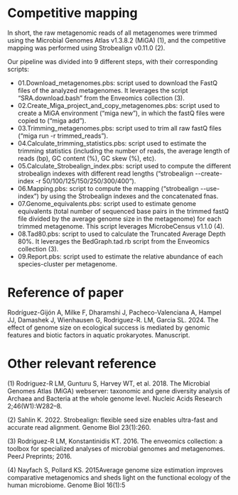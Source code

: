 # Competitive mapping
In short, the raw metagenomic reads of all metagenomes were trimmed using the Microbial Genomes Atlas v1.3.8.2 (MiGA) (1), and the competitive mapping was performed using Strobealign v0.11.0 (2).

Our pipeline was divided into 9 different steps, with their corresponding scripts:
- 01.Download_metagenomes.pbs: script used to download the FastQ files of the analyzed metagenomes. It leverages the script “SRA.download.bash” from the Enveomics collection (3).
- 02.Create_Miga_project_and_copy_metagenomes.pbs: script used to create a MiGA environment (“miga new”), in which the fastQ files were copied to (“miga add”).
- 03.Trimming_metagenomes.pbs: script used to trim all raw fastQ files (“miga run -r trimmed_reads”).
- 04.Calculate_trimming_statistics.pbs: script used to estimate the trimming statistics (including the number of reads, the average length of reads (bp), GC content (%), GC skew (%), etc).
- 05.Calculate_Strobealign_index.pbs: script used to compute the different strobealign indexes with different read lengths (“strobealign --create-index -r 50/100/125/150/250/300/400”). 
- 06.Mapping.pbs: script to compute the mapping (“strobealign --use-index”) by using the Strobealign indexes and the concatenated fnas.
- 07.Genome_equivalents.pbs: script used to estimate genome equivalents (total number of sequenced base pairs in the trimmed fastQ file divided by the average genome size in the metagenome) for each trimmed metagenome. This script leverages MicrobeCensus v1.1.0 (4).
- 08.Tad80.pbs: script to used to calculate the Truncated Average Depth 80%. It leverages the BedGraph.tad.rb script from the Enveomics collection (3).
- 09.Report.pbs: script used to estimate the relative abundance of each species-cluster per metagenome. 

# Reference of paper

Rodríguez-Gijón A, Milke F, Dharamshi J, Pacheco-Valenciana A, Hampel JJ, Damashek J, Wienhausen G, Rodriguez-R. LM, Garcia SL. 2024. The effect of genome size on ecological success is mediated by genomic features and biotic factors in aquatic prokaryotes. Manuscript.

# Other relevant reference

(1) Rodriguez-R LM, Gunturu S, Harvey WT, et al. 2018. The Microbial Genomes Atlas (MiGA) webserver: taxonomic and gene diversity analysis of Archaea and Bacteria at the whole genome level. Nucleic Acids Research 2;46(W1):W282–8. 

(2) Sahlin K. 2022. Strobealign: flexible seed size enables ultra-fast and accurate read alignment. Genome Biol 23(1):260. 

(3) Rodriguez-R LM, Konstantinidis KT. 2016. The enveomics collection: a toolbox for specialized analyses of microbial genomes and metagenomes. PeerJ Preprints; 2016.

(4) Nayfach S, Pollard KS. 2015Average genome size estimation improves comparative metagenomics and sheds light on the functional ecology of the human microbiome. Genome Biol 16(1):5

